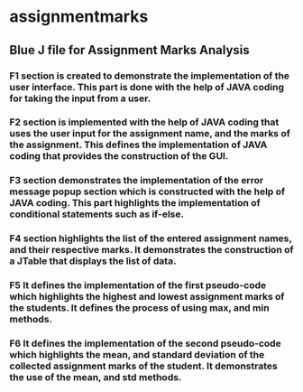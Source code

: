 # assignmentmarks
## Blue J file for Assignment Marks Analysis
### F1 section is created to demonstrate the implementation of the user interface. This part is done with the help of JAVA coding for taking the input from a user.
### F2 section is implemented with the help of JAVA coding that uses the user input for the assignment name, and the marks of the assignment. This defines the implementation of JAVA coding that provides the construction of the GUI.
### F3 section demonstrates the implementation of the error message popup section which is constructed with the help of JAVA coding. This part highlights the implementation of conditional statements such as if-else.
### F4 section highlights the list of the entered assignment names, and their respective marks. It demonstrates the construction of a JTable that displays the list of data.
### F5 It defines the implementation of the first pseudo-code which highlights the highest and lowest assignment marks of the students. It defines the process of using max, and min methods.
### F6 It defines the implementation of the second pseudo-code which highlights the mean, and standard deviation of the collected assignment marks of the student. It demonstrates the use of the mean, and std methods.

